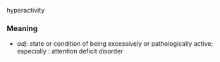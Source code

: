 hyperactivity
### Meaning
+ _adj_:  state or condition of being excessively or pathologically active; especially : attention deficit disorder
